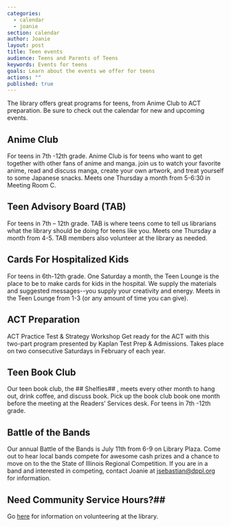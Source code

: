 ```yaml
---
categories: 
  - calendar
  - joanie
section: calendar
author: Joanie
layout: post
title: Teen events
audience: Teens and Parents of Teens
keywords: Events for teens
goals: Learn about the events we offer for teens
actions: ""
published: true
---
```


The library offers great programs for teens, from Anime Club to ACT preparation. Be sure to check out the calendar for new and upcoming events. 

## Anime Club
For teens in 7th -12th grade. Anime Club is for teens who want to get together with other fans of anime and manga. join us to watch your favorite anime, read and discuss manga, create your own artwork, and treat yourself to some Japanese snacks. Meets one Thursday a month from 5-6:30 in Meeting Room C.   

## Teen Advisory Board (TAB)
For teens in 7th – 12th grade. TAB is where teens come to tell us librarians what the library should be doing for teens like you. Meets one Thursday a month from 4-5. TAB members also volunteer at the library as needed.  

## Cards For Hospitalized Kids
For teens in 6th-12th grade. One Saturday a month, the Teen Lounge is the place to be to make cards for kids in the hospital. We supply the materials and suggested messages--you supply your creativity and energy. Meets in the Teen Lounge from 1-3 (or any amount of time you can give).  

## ACT Preparation
ACT Practice Test & Strategy Workshop
Get ready for the ACT with this two-part program presented by Kaplan Test Prep & Admissions. Takes place on two consecutive Saturdays in February of each year. 

## Teen Book Club
Our teen book club, the ## Shelfies## , meets every other month to hang out, drink coffee, and discuss book. Pick up the book club book one month before the meeting at the Readers’ Services desk. For teens in 7th -12th grade.   

## Battle of the Bands
Our annual Battle of the Bands is July 11th from 6-9 on Library Plaza. Come out to hear local bands compete for awesome cash prizes and a chance to move on to the the State of Illinois Regional Competition. If you are in a band and interested in competing, contact Joanie at jsebastian@dppl.org for information.  

## Need Community Service Hours?##  
Go [here](http://dppl.org/support-the-library/volunteering-for-teens) for information on volunteering at the library.